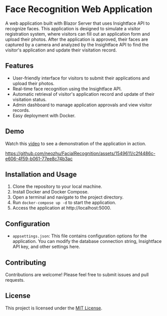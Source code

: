 

# Face Recognition Web Application

A web application built with Blazor Server that uses Insightface API to recognize faces. This application is designed to simulate a visitor registration system, where visitors can fill out an application form and upload their photos. After the application is approved, their faces are captured by a camera and analyzed by the Insightface API to find the visitor's application and update their visitation record.

## Features

- User-friendly interface for visitors to submit their applications and upload their photos.
- Real-time face recognition using the Insightface API.
- Automatic retrieval of visitor's application record and update of their visitation status.
- Admin dashboard to manage application approvals and view visitor records.
- Easy deployment with Docker.

## Demo
Watch this [video](doc/demo.mp4) to see a demonstration of the application in action.


https://github.com/neozhu/FacialRecognition/assets/1549611/c2f4486c-e606-4f59-b061-77ee8c74b3ac



## Installation and Usage

1. Clone the repository to your local machine.
2. Install Docker and Docker Compose.
3. Open a terminal and navigate to the project directory.
4. Run `docker-compose up -d` to start the application.
5. Access the application at http://localhost:5000.

## Configuration

- `appsettings.json`: This file contains configuration options for the application. You can modify the database connection string, Insightface API key, and other settings here.

## Contributing

Contributions are welcome! Please feel free to submit issues and pull requests.

## License

This project is licensed under the [MIT License](LICENSE).


